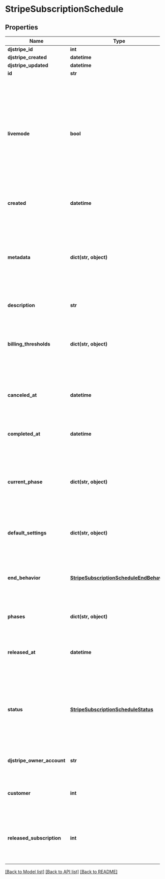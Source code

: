 # StripeSubscriptionSchedule


## Properties
Name | Type | Description | Notes
------------ | ------------- | ------------- | -------------
**djstripe_id** | **int** |  | [readonly] 
**djstripe_created** | **datetime** |  | [readonly] 
**djstripe_updated** | **datetime** |  | [readonly] 
**id** | **str** |  | 
**livemode** | **bool** | Null here indicates that the livemode status is unknown or was previously unrecorded. Otherwise, this field indicates whether this record comes from Stripe test mode or live mode operation. | [optional] 
**created** | **datetime** | The datetime this object was created in stripe. | [optional] 
**metadata** | **dict(str, object)** | A set of key/value pairs that you can attach to an object. It can be useful for storing additional information about an object in a structured format. | [optional] 
**description** | **str** | A description of this object. | [optional] 
**billing_thresholds** | **dict(str, object)** | Define thresholds at which an invoice will be sent, and the related subscription advanced to a new billing period. | [optional] 
**canceled_at** | **datetime** | Time at which the subscription schedule was canceled. | [optional] 
**completed_at** | **datetime** | Time at which the subscription schedule was completed. | [optional] 
**current_phase** | **dict(str, object)** | Object representing the start and end dates for the current phase of the subscription schedule, if it is &#x60;active&#x60;. | [optional] 
**default_settings** | **dict(str, object)** | Object representing the subscription schedule&#39;s default settings. | [optional] 
**end_behavior** | [**StripeSubscriptionScheduleEndBehavior**](StripeSubscriptionScheduleEndBehavior.md) | Behavior of the subscription schedule and underlying subscription when it ends. | 
**phases** | **dict(str, object)** | Configuration for the subscription schedule&#39;s phases. | [optional] 
**released_at** | **datetime** | Time at which the subscription schedule was released. | [optional] 
**status** | [**StripeSubscriptionScheduleStatus**](StripeSubscriptionScheduleStatus.md) | The present status of the subscription schedule. Possible values are &#x60;not_started&#x60;, &#x60;active&#x60;, &#x60;completed&#x60;, &#x60;released&#x60;, and &#x60;canceled&#x60;. | 
**djstripe_owner_account** | **str** | The Stripe Account this object belongs to. | [optional] 
**customer** | **int** | The customer who owns the subscription schedule. | 
**released_subscription** | **int** | The subscription once managed by this subscription schedule (if it is released). | [optional] 

[[Back to Model list]](../README.md#documentation-for-models) [[Back to API list]](../README.md#documentation-for-api-endpoints) [[Back to README]](../README.md)


